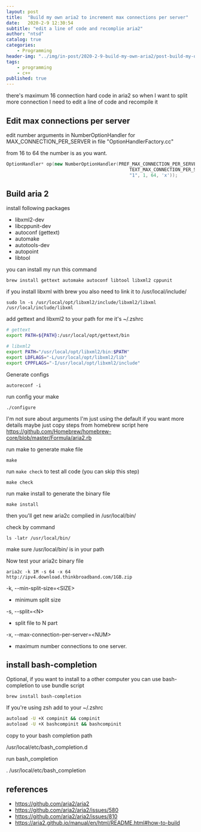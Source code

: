 ```yaml
---
layout: post
title:  "Build my own aria2 to increment max connections per server"
date:   2020-2-9 12:30:54
subtitle: "edit a line of code and recomplie aria2"
author: "ntsd"
catalog: true
categories:
    - Programming
header-img: "../img/in-post/2020-2-9-build-my-own-aria2/post-build-my-own-aria2.jpg"
tags:
    - programming
    - c++
published: true
---
```


there's maximum 16 connection hard code in aria2 so when I want to split more connection I need to edit a line of code and recompile it

## Edit max connections per server

edit number arguments in NumberOptionHandler for MAX_CONNECTION_PER_SERVER in file "OptionHandlerFactory.cc"

from 16 to 64 the number is as you want.

``` c++
OptionHandler* op(new NumberOptionHandler(PREF_MAX_CONNECTION_PER_SERVER,
                                              TEXT_MAX_CONNECTION_PER_SERVER,
                                              "1", 1, 64, 'x'));
```

## Build aria 2

install following packages

- libxml2-dev
- libcppunit-dev
- autoconf (gettext)
- automake
- autotools-dev
- autopoint
- libtool

you can install my run this command

`brew install gettext automake autoconf libtool libxml2 cppunit`

if you install libxml with brew you also need to link it to /usr/local/include/

`sudo ln -s /usr/local/opt/libxml2/include/libxml2/libxml /usr/local/include/libxml`

add gettext and libxml2 to your path for me it's ~/.zshrc

``` bash
# gettext
export PATH=${PATH}:/usr/local/opt/gettext/bin

# libxml2
export PATH="/usr/local/opt/libxml2/bin:$PATH"
export LDFLAGS="-L/usr/local/opt/libxml2/lib"
export CPPFLAGS="-I/usr/local/opt/libxml2/include"
```

Generate configs

`autoreconf -i`

run config your make

`./configure`

I'm not sure about arguments I'm just using the default
if you want more details maybe just copy steps from homebrew script here <https://github.com/Homebrew/homebrew-core/blob/master/Formula/aria2.rb>

run make to generate make file

`make`

run `make check` to test all code (you can skip this step)

`make check`

run make install to generate the binary file

`make install`

then you'll get new aria2c complied in /usr/local/bin/

check by command

`ls -latr /usr/local/bin/`

make sure /usr/local/bin/ is in your path

Now test your aria2c binary file

`aria2c -k 1M -s 64 -x 64 http://ipv4.download.thinkbroadband.com/1GB.zip`

-k, --min-split-size=\<SIZE>

- minimum split size

-s, --split=\<N>

- split file to N part

-x, --max-connection-per-server=\<NUM>

- maximum number connections to one server.

## install bash-completion

Optional, if you want to install to a other computer you can use bash-completion to use bundle script

`brew install bash-completion`

If you're using zsh add to your ~/.zshrc

``` bash
autoload -U +X compinit && compinit
autoload -U +X bashcompinit && bashcompinit
```

copy to your bash completion path

/usr/local/etc/bash_completion.d

run bash_completion

. /usr/local/etc/bash_completion

## references

- <https://github.com/aria2/aria2>
- <https://github.com/aria2/aria2/issues/580>
- <https://github.com/aria2/aria2/issues/810>
- <https://aria2.github.io/manual/en/html/README.html#how-to-build>
